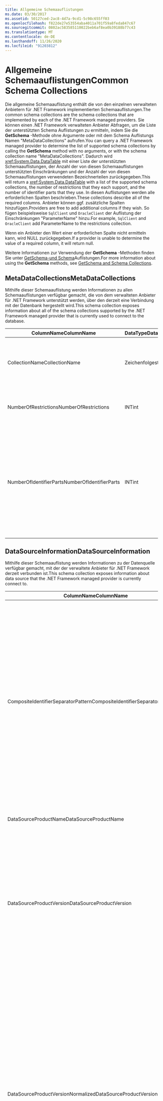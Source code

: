 ```yaml
---
title: Allgemeine Schemaauflistungen
ms.date: 03/30/2017
ms.assetid: 50127ced-2ac8-4d7a-9cd1-5c98c655ff03
ms.openlocfilehash: f822de27e53554aba4011a701f59a8feda847c67
ms.sourcegitcommit: 0802ac583585110022beb6af8ea0b39188b77c43
ms.translationtype: MT
ms.contentlocale: de-DE
ms.lasthandoff: 11/26/2020
ms.locfileid: "91203812"
---
```

# <a name="common-schema-collections"></a><span data-ttu-id="e2c11-102">Allgemeine Schemaauflistungen</span><span class="sxs-lookup"><span data-stu-id="e2c11-102">Common Schema Collections</span></span>

<span data-ttu-id="e2c11-103">Die allgemeine Schemaauflistung enthält die von den einzelnen verwalteten Anbietern für .NET Framework implementierten Schemaauflistungen.</span><span class="sxs-lookup"><span data-stu-id="e2c11-103">The common schema collections are the schema collections that are implemented by each of the .NET Framework managed providers.</span></span> <span data-ttu-id="e2c11-104">Sie können einen .NET Framework verwalteten Anbieter Abfragen, um die Liste der unterstützten Schema Auflistungen zu ermitteln, indem Sie die **GetSchema** -Methode ohne Argumente oder mit dem Schema Auflistungs Namen "MetaDataCollections" aufrufen.</span><span class="sxs-lookup"><span data-stu-id="e2c11-104">You can query a .NET Framework managed provider to determine the list of supported schema collections by calling the **GetSchema** method with no arguments, or with the schema collection name "MetaDataCollections".</span></span> <span data-ttu-id="e2c11-105">Dadurch wird <xref:System.Data.DataTable> mit einer Liste der unterstützten Schemaauflistungen, der Anzahl der von diesen Schemaauflistungen unterstützten Einschränkungen und der Anzahl der von diesen Schemaauflistungen verwendeten Bezeichnerteilen zurückgegeben.</span><span class="sxs-lookup"><span data-stu-id="e2c11-105">This will return a <xref:System.Data.DataTable> with a list of the supported schema collections, the number of restrictions that they each support, and the number of identifier parts that they use.</span></span> <span data-ttu-id="e2c11-106">In diesen Auflistungen werden alle erforderlichen Spalten beschrieben.</span><span class="sxs-lookup"><span data-stu-id="e2c11-106">These collections describe all of the required columns.</span></span> <span data-ttu-id="e2c11-107">Anbieter können ggf. zusätzliche Spalten hinzufügen.</span><span class="sxs-lookup"><span data-stu-id="e2c11-107">Providers are free to add additional columns if they wish.</span></span> <span data-ttu-id="e2c11-108">So fügen beispielsweise `SqlClient` und `OracleClient` der Auflistung der Einschränkungen "ParameterName" hinzu.</span><span class="sxs-lookup"><span data-stu-id="e2c11-108">For example, `SqlClient` and `OracleClient` add ParameterName to the restrictions collection.</span></span>  
  
 <span data-ttu-id="e2c11-109">Wenn ein Anbieter den Wert einer erforderlichen Spalte nicht ermitteln kann, wird NULL zurückgegeben.</span><span class="sxs-lookup"><span data-stu-id="e2c11-109">If a provider is unable to determine the value of a required column, it will return null.</span></span>  
  
 <span data-ttu-id="e2c11-110">Weitere Informationen zur Verwendung der **GetSchema** -Methoden finden Sie unter [GetSchema-und Schema](getschema-and-schema-collections.md)Auflistungen.</span><span class="sxs-lookup"><span data-stu-id="e2c11-110">For more information about using the **GetSchema** methods, see [GetSchema and Schema Collections](getschema-and-schema-collections.md).</span></span>  
  
## <a name="metadatacollections"></a><span data-ttu-id="e2c11-111">MetaDataCollections</span><span class="sxs-lookup"><span data-stu-id="e2c11-111">MetaDataCollections</span></span>  

 <span data-ttu-id="e2c11-112">Mithilfe dieser Schemaauflistung werden Informationen zu allen Schemaauflistungen verfügbar gemacht, die von dem verwalteten Anbieter für .NET Framework unterstützt werden, über den derzeit eine Verbindung mit der Datenbank hergestellt wird.</span><span class="sxs-lookup"><span data-stu-id="e2c11-112">This schema collection exposes information about all of the schema collections supported by the .NET Framework managed provider that is currently used to connect to the database.</span></span>  
  
|<span data-ttu-id="e2c11-113">ColumnName</span><span class="sxs-lookup"><span data-stu-id="e2c11-113">ColumnName</span></span>|<span data-ttu-id="e2c11-114">DataType</span><span class="sxs-lookup"><span data-stu-id="e2c11-114">DataType</span></span>|<span data-ttu-id="e2c11-115">BESCHREIBUNG</span><span class="sxs-lookup"><span data-stu-id="e2c11-115">Description</span></span>|  
|----------------|--------------|-----------------|  
|<span data-ttu-id="e2c11-116">CollectionName</span><span class="sxs-lookup"><span data-stu-id="e2c11-116">CollectionName</span></span>|<span data-ttu-id="e2c11-117">Zeichenfolge</span><span class="sxs-lookup"><span data-stu-id="e2c11-117">string</span></span>|<span data-ttu-id="e2c11-118">Der Name der Auflistung, die an die **GetSchema** -Methode übergeben werden soll, um die Auflistung zurückzugeben.</span><span class="sxs-lookup"><span data-stu-id="e2c11-118">The name of the collection to pass to the **GetSchema** method to return the collection.</span></span>|  
|<span data-ttu-id="e2c11-119">NumberOfRestrictions</span><span class="sxs-lookup"><span data-stu-id="e2c11-119">NumberOfRestrictions</span></span>|<span data-ttu-id="e2c11-120">INT</span><span class="sxs-lookup"><span data-stu-id="e2c11-120">int</span></span>|<span data-ttu-id="e2c11-121">Die Anzahl der Einschränkungen, die für die Auflistung angegeben werden können.</span><span class="sxs-lookup"><span data-stu-id="e2c11-121">The number of restrictions that may be specified for the collection.</span></span>|  
|<span data-ttu-id="e2c11-122">NumberOfIdentifierParts</span><span class="sxs-lookup"><span data-stu-id="e2c11-122">NumberOfIdentifierParts</span></span>|<span data-ttu-id="e2c11-123">INT</span><span class="sxs-lookup"><span data-stu-id="e2c11-123">int</span></span>|<span data-ttu-id="e2c11-124">Die Anzahl der Bestandteile im zusammengesetzten Bezeichner/Datenbank-Objektnamen.</span><span class="sxs-lookup"><span data-stu-id="e2c11-124">The number of parts in the composite identifier/database object name.</span></span> <span data-ttu-id="e2c11-125">In SQL Server entspricht dies beispielsweise 3 für Tabellen und 4 für Spalten.</span><span class="sxs-lookup"><span data-stu-id="e2c11-125">For example, in SQL Server, this would be 3 for tables and 4 for columns.</span></span> <span data-ttu-id="e2c11-126">In Oracle entspricht dies 2 für Tabellen und 3 für Spalten.</span><span class="sxs-lookup"><span data-stu-id="e2c11-126">In Oracle, it would be 2 for tables and 3 for columns.</span></span>|  
  
## <a name="datasourceinformation"></a><span data-ttu-id="e2c11-127">DataSourceInformation</span><span class="sxs-lookup"><span data-stu-id="e2c11-127">DataSourceInformation</span></span>  

 <span data-ttu-id="e2c11-128">Mithilfe dieser Schemaauflistung werden Informationen zu der Datenquelle verfügbar gemacht, mit der der verwaltete Anbieter für .NET Framework derzeit verbunden ist.</span><span class="sxs-lookup"><span data-stu-id="e2c11-128">This schema collection exposes information about data source that the .NET Framework managed provider is currently connect to.</span></span>  
  
|<span data-ttu-id="e2c11-129">ColumnName</span><span class="sxs-lookup"><span data-stu-id="e2c11-129">ColumnName</span></span>|<span data-ttu-id="e2c11-130">DataType</span><span class="sxs-lookup"><span data-stu-id="e2c11-130">DataType</span></span>|<span data-ttu-id="e2c11-131">BESCHREIBUNG</span><span class="sxs-lookup"><span data-stu-id="e2c11-131">Description</span></span>|  
|----------------|--------------|-----------------|  
|<span data-ttu-id="e2c11-132">CompositeIdentifierSeparatorPattern</span><span class="sxs-lookup"><span data-stu-id="e2c11-132">CompositeIdentifierSeparatorPattern</span></span>|<span data-ttu-id="e2c11-133">Zeichenfolge</span><span class="sxs-lookup"><span data-stu-id="e2c11-133">string</span></span>|<span data-ttu-id="e2c11-134">Der reguläre Ausdruck, der den Trennzeichen zum Trennen der Bestandteile in einem zusammengesetzten Bezeichner entspricht.</span><span class="sxs-lookup"><span data-stu-id="e2c11-134">The regular expression to match the composite separators in a composite identifier.</span></span> <span data-ttu-id="e2c11-135">Beispiel: „\\“.</span><span class="sxs-lookup"><span data-stu-id="e2c11-135">For example, "\\."</span></span> <span data-ttu-id="e2c11-136">(für SQL Server) oder " \@&#124;" \\ .</span><span class="sxs-lookup"><span data-stu-id="e2c11-136">(for SQL Server) or "\@&#124;\\."</span></span> <span data-ttu-id="e2c11-137">(für Oracle).</span><span class="sxs-lookup"><span data-stu-id="e2c11-137">(for Oracle).</span></span><br /><br /> <span data-ttu-id="e2c11-138">Ein zusammengesetzter Bezeichner wird in der Regel für einen Datenbankobjekt Namen verwendet, z. b.: Pubs. dbo. Authors oder Pubs \@ dbo. Authors.</span><span class="sxs-lookup"><span data-stu-id="e2c11-138">A composite identifier is typically what is used for a database object name, for example: pubs.dbo.authors or pubs\@dbo.authors.</span></span><br /><br /> <span data-ttu-id="e2c11-139">Verwenden Sie für SQL Server den regulären Ausdruck " \\ .".</span><span class="sxs-lookup"><span data-stu-id="e2c11-139">For SQL Server, use the regular expression "\\.".</span></span> <span data-ttu-id="e2c11-140">Verwenden Sie für OracleClient " \@&#124;\\ .".</span><span class="sxs-lookup"><span data-stu-id="e2c11-140">For OracleClient, use "\@&#124;\\.".</span></span><br /><br /> <span data-ttu-id="e2c11-141">Verwenden Sie Catalog_name_separator für ODBC.</span><span class="sxs-lookup"><span data-stu-id="e2c11-141">For ODBC use the Catalog_name_seperator.</span></span><br /><br /> <span data-ttu-id="e2c11-142">Verwenden Sie DBLITERAL_CATALOG_SEPARATOR oder DBLITERAL_SCHEMA_SEPARATOR für OLE DB.</span><span class="sxs-lookup"><span data-stu-id="e2c11-142">For OLE DB use DBLITERAL_CATALOG_SEPARATOR or DBLITERAL_SCHEMA_SEPARATOR.</span></span>|  
|<span data-ttu-id="e2c11-143">DataSourceProductName</span><span class="sxs-lookup"><span data-stu-id="e2c11-143">DataSourceProductName</span></span>|<span data-ttu-id="e2c11-144">Zeichenfolge</span><span class="sxs-lookup"><span data-stu-id="e2c11-144">string</span></span>|<span data-ttu-id="e2c11-145">Der Name des Produkts, auf das durch den Anbieter zugegriffen wird, z. B. "Oracle" oder "SQLServer".</span><span class="sxs-lookup"><span data-stu-id="e2c11-145">The name of the product accessed by the provider, such as "Oracle" or "SQLServer".</span></span>|  
|<span data-ttu-id="e2c11-146">DataSourceProductVersion</span><span class="sxs-lookup"><span data-stu-id="e2c11-146">DataSourceProductVersion</span></span>|<span data-ttu-id="e2c11-147">Zeichenfolge</span><span class="sxs-lookup"><span data-stu-id="e2c11-147">string</span></span>|<span data-ttu-id="e2c11-148">Gibt die Version des Produkts, auf das durch den Anbieter zugegriffen wird, im systemeigenen Format der Datenquellen an, nicht im Microsoft-Format.</span><span class="sxs-lookup"><span data-stu-id="e2c11-148">Indicates the version of the product accessed by the provider, in the data sources native format and not in Microsoft format.</span></span><br /><br /> <span data-ttu-id="e2c11-149">In einigen Fällen sind die Werte von "DataSourceProductVersion" und "DataSourceProductVersionNormalized" identisch.</span><span class="sxs-lookup"><span data-stu-id="e2c11-149">In some cases DataSourceProductVersion and DataSourceProductVersionNormalized will be the same value.</span></span> <span data-ttu-id="e2c11-150">Bei OLE DB und ODBC sind diese Werte immer identisch, da sie in der zugrunde liegenden systemeigenen API demselben Funktionsaufruf zugeordnet sind.</span><span class="sxs-lookup"><span data-stu-id="e2c11-150">In the case of OLE DB and ODBC, these will always be the same as they are mapped to the same function call in the underlying native API.</span></span>|  
|<span data-ttu-id="e2c11-151">DataSourceProductVersionNormalized</span><span class="sxs-lookup"><span data-stu-id="e2c11-151">DataSourceProductVersionNormalized</span></span>|<span data-ttu-id="e2c11-152">Zeichenfolge</span><span class="sxs-lookup"><span data-stu-id="e2c11-152">string</span></span>|<span data-ttu-id="e2c11-153">Eine normalisierte Version der Datenquelle, damit sie mithilfe von `String.Compare()` verglichen werden kann.</span><span class="sxs-lookup"><span data-stu-id="e2c11-153">A normalized version for the data source, such that it can be compared with `String.Compare()`.</span></span> <span data-ttu-id="e2c11-154">Das Format ist für alle Versionen des Anbieters konsistent, um zu verhindern, dass Version 10 zwischen Version 1 und Version 2 einsortiert wird.</span><span class="sxs-lookup"><span data-stu-id="e2c11-154">The format of this is consistent for all versions of the provider to prevent version 10 from sorting between version 1 and version 2.</span></span><br /><br /> <span data-ttu-id="e2c11-155">Beispielsweise verwendet der Oracle-Anbieter das Format "nn. NN. NN. NN. NN" für die normalisierte Version, die bewirkt, dass eine Oracle 8i-Datenquelle "08.01.07.04.01" zurückgibt.</span><span class="sxs-lookup"><span data-stu-id="e2c11-155">For example, the Oracle provider uses a format of "nn.nn.nn.nn.nn" for its normalized version, which causes an Oracle 8i data source to return "08.01.07.04.01".</span></span> <span data-ttu-id="e2c11-156">SQL Server verwendet das typische Format von Microsoft "nn. NN. nnnn".</span><span class="sxs-lookup"><span data-stu-id="e2c11-156">SQL Server uses the typical Microsoft "nn.nn.nnnn" format.</span></span><br /><br /> <span data-ttu-id="e2c11-157">In einigen Fällen sind die Werte von DataSourceProductVersion und DataSourceProductVersionNormalized identisch.</span><span class="sxs-lookup"><span data-stu-id="e2c11-157">In some cases, DataSourceProductVersion and DataSourceProductVersionNormalized will be the same value.</span></span> <span data-ttu-id="e2c11-158">Bei OLE DB und ODBC sind diese Werte immer identisch, da sie in der zugrunde liegenden systemeigenen API demselben Funktionsaufruf zugeordnet sind.</span><span class="sxs-lookup"><span data-stu-id="e2c11-158">In the case of OLE DB and ODBC these will always be the same as they are mapped to the same function call in the underlying native API.</span></span>|  
|<span data-ttu-id="e2c11-159">GroupByBehavior</span><span class="sxs-lookup"><span data-stu-id="e2c11-159">GroupByBehavior</span></span>|<xref:System.Data.Common.GroupByBehavior>|<span data-ttu-id="e2c11-160">Gibt die Beziehung zwischen den Spalten in einer GROUP BY-Klausel und den nicht zusammengesetzten Spalten in der Auswahlliste an.</span><span class="sxs-lookup"><span data-stu-id="e2c11-160">Specifies the relationship between the columns in a GROUP BY clause and the non-aggregated columns in the select list.</span></span>|  
|<span data-ttu-id="e2c11-161">IdentifierPattern</span><span class="sxs-lookup"><span data-stu-id="e2c11-161">IdentifierPattern</span></span>|<span data-ttu-id="e2c11-162">Zeichenfolge</span><span class="sxs-lookup"><span data-stu-id="e2c11-162">string</span></span>|<span data-ttu-id="e2c11-163">Ein regulärer Ausdruck, der einem Bezeichner entspricht und über einen Wert verfügt, der den Bezeichner darstellt.</span><span class="sxs-lookup"><span data-stu-id="e2c11-163">A regular expression that matches an identifier and has a match value of the identifier.</span></span> <span data-ttu-id="e2c11-164">Beispiel: "[A-Za-z0-9_#$]".</span><span class="sxs-lookup"><span data-stu-id="e2c11-164">For example "[A-Za-z0-9_#$]".</span></span>|  
|<span data-ttu-id="e2c11-165">IdentifierCase</span><span class="sxs-lookup"><span data-stu-id="e2c11-165">IdentifierCase</span></span>|<xref:System.Data.Common.IdentifierCase>|<span data-ttu-id="e2c11-166">Gibt an, ob die Groß- und Kleinschreibung bei nicht in Anführungszeichen stehenden Bezeichnern berücksichtigt werden soll.</span><span class="sxs-lookup"><span data-stu-id="e2c11-166">Indicates whether non-quoted identifiers are treated as case sensitive or not.</span></span>|  
|<span data-ttu-id="e2c11-167">OrderByColumnsInSelect</span><span class="sxs-lookup"><span data-stu-id="e2c11-167">OrderByColumnsInSelect</span></span>|<span data-ttu-id="e2c11-168">bool</span><span class="sxs-lookup"><span data-stu-id="e2c11-168">bool</span></span>|<span data-ttu-id="e2c11-169">Gibt an, ob Spalten in einer ORDER BY-Klausel in der Auswahlliste vorhanden sein müssen.</span><span class="sxs-lookup"><span data-stu-id="e2c11-169">Specifies whether columns in an ORDER BY clause must be in the select list.</span></span> <span data-ttu-id="e2c11-170">Der Wert "true" gibt an, dass die Spalten in der Auswahlliste vorhanden sein müssen. Der Wert "false" gibt an, dass sie nicht in der Auswahlliste vorhanden sein müssen.</span><span class="sxs-lookup"><span data-stu-id="e2c11-170">A value of true indicates that they are required to be in the select list, a value of false indicates that they are not required to be in the select list.</span></span>|  
|<span data-ttu-id="e2c11-171">ParameterMarkerFormat</span><span class="sxs-lookup"><span data-stu-id="e2c11-171">ParameterMarkerFormat</span></span>|<span data-ttu-id="e2c11-172">Zeichenfolge</span><span class="sxs-lookup"><span data-stu-id="e2c11-172">string</span></span>|<span data-ttu-id="e2c11-173">Eine Formatzeichenfolge, die die Formatierung des Parameters darstellt.</span><span class="sxs-lookup"><span data-stu-id="e2c11-173">A format string that represents how to format a parameter.</span></span><br /><br /> <span data-ttu-id="e2c11-174">Wenn benannte Parameter von der Datenquelle unterstützt werden, muss sich der erste Platzhalter in dieser Zeichenfolge an der Stelle befinden, an der der Parametername formatiert wird.</span><span class="sxs-lookup"><span data-stu-id="e2c11-174">If named parameters are supported by the data source, the first placeholder in this string should be where the parameter name should be formatted.</span></span><br /><br /> <span data-ttu-id="e2c11-175">Wenn die Datenquelle beispielsweise erwartet, dass Parameter benannt werden und das Präfix ":" vorangestellt ist, wäre dies ": {0} ".</span><span class="sxs-lookup"><span data-stu-id="e2c11-175">For example, if the data source expects parameters to be named and prefixed with an ':' this would be ":{0}".</span></span> <span data-ttu-id="e2c11-176">Bei der Formatierung dieses Beispiels mit dem Parameternamen "p1" lautet die resultierende Zeichenfolge also ":p1".</span><span class="sxs-lookup"><span data-stu-id="e2c11-176">When formatting this with a parameter name of "p1" the resulting string is ":p1".</span></span><br /><br /> <span data-ttu-id="e2c11-177">Wenn die Datenquelle erwartet, dass Parameter das Präfix " \@ " aufweisen, die Namen jedoch bereits enthalten sind, ist dies " {0} ", und das Ergebnis der Formatierung eines Parameters mit dem Namen " \@ P1" wäre einfach " \@ P1".</span><span class="sxs-lookup"><span data-stu-id="e2c11-177">If the data source expects parameters to be prefixed with the '\@', but the names already include them, this would be '{0}', and the result of formatting a parameter named "\@p1" would simply be "\@p1".</span></span><br /><br /> <span data-ttu-id="e2c11-178">Bei Datenquellen, die keine benannten Parameter erwarten und die Verwendung des "?"-Zeichens erwarten, kann die Format Zeichenfolge einfach "?" angegeben werden, wodurch der Parameter Name ignoriert wird.</span><span class="sxs-lookup"><span data-stu-id="e2c11-178">For data sources that do not expect named parameters and expect the use of the '?' character, the format string can be specified as simply '?', which would ignore the parameter name.</span></span> <span data-ttu-id="e2c11-179">Für OLE DB wird "?" zurückgegeben.</span><span class="sxs-lookup"><span data-stu-id="e2c11-179">For OLE DB we return '?'.</span></span>|  
|<span data-ttu-id="e2c11-180">ParameterMarkerPattern</span><span class="sxs-lookup"><span data-stu-id="e2c11-180">ParameterMarkerPattern</span></span>|<span data-ttu-id="e2c11-181">Zeichenfolge</span><span class="sxs-lookup"><span data-stu-id="e2c11-181">string</span></span>|<span data-ttu-id="e2c11-182">Ein regulärer Ausdruck, der einer Parametermarkierung entspricht.</span><span class="sxs-lookup"><span data-stu-id="e2c11-182">A regular expression that matches a parameter marker.</span></span> <span data-ttu-id="e2c11-183">Er verfügt (sofern vorhanden) über einen Wert, der dem Parameternamen entspricht.</span><span class="sxs-lookup"><span data-stu-id="e2c11-183">It will have a match value of the parameter name, if any.</span></span><br /><br /> <span data-ttu-id="e2c11-184">Wenn beispielsweise benannte Parameter mit einem " \@ "-Lead Zeichen unterstützt werden, das in den Parameternamen eingeschlossen wird, lautet die Zeichenfolge "( \@ [A-Za-z0-9_ $ #] \*)".</span><span class="sxs-lookup"><span data-stu-id="e2c11-184">For example, if named parameters are supported with an '\@' lead-in character that will be included in the parameter name, this would be: "(\@[A-Za-z0-9_$#]\*)".</span></span><br /><br /> <span data-ttu-id="e2c11-185">Wenn benannte Parameter jedoch mit einem ': ' als Lead-in-Zeichen unterstützt werden und nicht Teil des Parameter namens ist, lautet der Wert: ':([a-zA-Z0-9_ $ #] \* ) ".</span><span class="sxs-lookup"><span data-stu-id="e2c11-185">However, if named parameters are supported with a ':' as the lead-in character and it is not part of the parameter name, this would be: ":([A-Za-z0-9_$#]\*)".</span></span><br /><br /> <span data-ttu-id="e2c11-186">Wenn die Datenquelle keine benannten Parameter unterstützt, wäre dies einfach "?".</span><span class="sxs-lookup"><span data-stu-id="e2c11-186">Of course, if the data source doesn't support named parameters, this would simply be "?".</span></span>|  
|<span data-ttu-id="e2c11-187">ParameterNameMaxLength</span><span class="sxs-lookup"><span data-stu-id="e2c11-187">ParameterNameMaxLength</span></span>|<span data-ttu-id="e2c11-188">INT</span><span class="sxs-lookup"><span data-stu-id="e2c11-188">int</span></span>|<span data-ttu-id="e2c11-189">Die maximale Länge eines Parameternamens in Zeichen.</span><span class="sxs-lookup"><span data-stu-id="e2c11-189">The maximum length of a parameter name in characters.</span></span> <span data-ttu-id="e2c11-190">In Visual Studio werden im Falle der Unterstützung von Parameternamen 30 Zeichen als Mindestwert für die maximale Länge erwartet.</span><span class="sxs-lookup"><span data-stu-id="e2c11-190">Visual Studio expects that if parameter names are supported, the minimum value for the maximum length is 30 characters.</span></span><br /><br /> <span data-ttu-id="e2c11-191">Wenn benannte Parameter von der Datenquelle nicht unterstützt werden, gibt diese Eigenschaft Null (0) zurück.</span><span class="sxs-lookup"><span data-stu-id="e2c11-191">If the data source does not support named parameters, this property returns zero.</span></span>|  
|<span data-ttu-id="e2c11-192">ParameterNamePattern</span><span class="sxs-lookup"><span data-stu-id="e2c11-192">ParameterNamePattern</span></span>|<span data-ttu-id="e2c11-193">Zeichenfolge</span><span class="sxs-lookup"><span data-stu-id="e2c11-193">string</span></span>|<span data-ttu-id="e2c11-194">Ein regulärer Ausdruck, der den gültigen Parameternamen entspricht.</span><span class="sxs-lookup"><span data-stu-id="e2c11-194">A regular expression that matches the valid parameter names.</span></span> <span data-ttu-id="e2c11-195">Je nach Datenquelle sind die Regeln bezüglich der für Parameternamen zulässigen Zeichen verschieden.</span><span class="sxs-lookup"><span data-stu-id="e2c11-195">Different data sources have different rules regarding the characters that may be used for parameter names.</span></span><br /><br /> <span data-ttu-id="e2c11-196">In Visual Studio wird im Falle der Unterstützung von Parameternamen erwartet, dass die Zeichen "\p{Lu}\p{Ll}\p{Lt}\p{Lm}\p{Lo}\p{Nl}\p{Nd}" die in jedem Fall unterstützte Gruppe von für Parameternamen gültigen Zeichen darstellen.</span><span class="sxs-lookup"><span data-stu-id="e2c11-196">Visual Studio expects that if parameter names are supported, the characters "\p{Lu}\p{Ll}\p{Lt}\p{Lm}\p{Lo}\p{Nl}\p{Nd}" are the minimum supported set of characters that are valid for parameter names.</span></span>|  
|<span data-ttu-id="e2c11-197">QuotedIdentifierPattern</span><span class="sxs-lookup"><span data-stu-id="e2c11-197">QuotedIdentifierPattern</span></span>|<span data-ttu-id="e2c11-198">Zeichenfolge</span><span class="sxs-lookup"><span data-stu-id="e2c11-198">string</span></span>|<span data-ttu-id="e2c11-199">Ein regulärer Ausdruck, der einem Bezeichner in Anführungszeichen entspricht und über einen Wert verfügt, der den Bezeichner ohne Anführungszeichen darstellt.</span><span class="sxs-lookup"><span data-stu-id="e2c11-199">A regular expression that matches a quoted identifier and has a match value of the identifier itself without the quotes.</span></span> <span data-ttu-id="e2c11-200">Wenn die Datenquelle beispielsweise doppelte Anführungszeichen verwendet, um Bezeichner in Anführungszeichen zu identifizieren, wäre dies: "(([^ \\ )] &#124;\\ " \\ ") \*)".</span><span class="sxs-lookup"><span data-stu-id="e2c11-200">For example, if the data source used double-quotes to identify quoted identifiers, this would be: "(([^\\"]&#124;\\"\\")\*)".</span></span>|  
|<span data-ttu-id="e2c11-201">QuotedIdentifierCase</span><span class="sxs-lookup"><span data-stu-id="e2c11-201">QuotedIdentifierCase</span></span>|<xref:System.Data.Common.IdentifierCase>|<span data-ttu-id="e2c11-202">Gibt an, ob die Groß- und Kleinschreibung bei Bezeichnern in Anführungszeichen berücksichtigt werden muss.</span><span class="sxs-lookup"><span data-stu-id="e2c11-202">Indicates whether quoted identifiers are treated as case sensitive or not.</span></span>|  
|<span data-ttu-id="e2c11-203">StatementSeparatorPattern</span><span class="sxs-lookup"><span data-stu-id="e2c11-203">StatementSeparatorPattern</span></span>|<span data-ttu-id="e2c11-204">Zeichenfolge</span><span class="sxs-lookup"><span data-stu-id="e2c11-204">string</span></span>|<span data-ttu-id="e2c11-205">Ein regulärer Ausdruck, der dem Trennzeichen für Anweisungen entspricht.</span><span class="sxs-lookup"><span data-stu-id="e2c11-205">A regular expression that matches the statement separator.</span></span>|  
|<span data-ttu-id="e2c11-206">StringLiteralPattern</span><span class="sxs-lookup"><span data-stu-id="e2c11-206">StringLiteralPattern</span></span>|<span data-ttu-id="e2c11-207">Zeichenfolge</span><span class="sxs-lookup"><span data-stu-id="e2c11-207">string</span></span>|<span data-ttu-id="e2c11-208">Ein regulärer Ausdruck, der einem Zeichenfolgenliteral entspricht und über einen Wert verfügt, der das Literal darstellt.</span><span class="sxs-lookup"><span data-stu-id="e2c11-208">A regular expression that matches a string literal and has a match value of the literal itself.</span></span> <span data-ttu-id="e2c11-209">Wenn die Datenquelle beispielsweise einfache Anführungszeichen verwendet, um Zeichen folgen zu identifizieren, wäre dies: "(' ([^ '] &#124; ' ') \* ')" "</span><span class="sxs-lookup"><span data-stu-id="e2c11-209">For example, if the data source used single-quotes to identify strings, this would be: "('([^']&#124;'')\*')"'</span></span>|  
|<span data-ttu-id="e2c11-210">SupportedJoinOperators</span><span class="sxs-lookup"><span data-stu-id="e2c11-210">SupportedJoinOperators</span></span>|<xref:System.Data.Common.SupportedJoinOperators>|<span data-ttu-id="e2c11-211">Gibt an, welche SQL-Joinanweisungen von der Datenquelle unterstützt werden.</span><span class="sxs-lookup"><span data-stu-id="e2c11-211">Specifies what types of SQL join statements are supported by the data source.</span></span>|  
  
## <a name="datatypes"></a><span data-ttu-id="e2c11-212">DataTypes</span><span class="sxs-lookup"><span data-stu-id="e2c11-212">DataTypes</span></span>  

 <span data-ttu-id="e2c11-213">Mithilfe dieser Schemaauflistung werden Informationen zu den Datentypen verfügbar gemacht, die von der Datenbank unterstützt werden, mit der der verwaltete Anbieter für .NET Framework derzeit verbunden ist.</span><span class="sxs-lookup"><span data-stu-id="e2c11-213">This schema collection exposes information about the data types that are supported by the database that the .NET Framework managed provider is currently connected to.</span></span>  
  
|<span data-ttu-id="e2c11-214">ColumnName</span><span class="sxs-lookup"><span data-stu-id="e2c11-214">ColumnName</span></span>|<span data-ttu-id="e2c11-215">DataType</span><span class="sxs-lookup"><span data-stu-id="e2c11-215">DataType</span></span>|<span data-ttu-id="e2c11-216">BESCHREIBUNG</span><span class="sxs-lookup"><span data-stu-id="e2c11-216">Description</span></span>|  
|----------------|--------------|-----------------|  
|<span data-ttu-id="e2c11-217">TypName</span><span class="sxs-lookup"><span data-stu-id="e2c11-217">TypeName</span></span>|<span data-ttu-id="e2c11-218">Zeichenfolge</span><span class="sxs-lookup"><span data-stu-id="e2c11-218">string</span></span>|<span data-ttu-id="e2c11-219">Der anbieterspezifische Datentypname.</span><span class="sxs-lookup"><span data-stu-id="e2c11-219">The provider-specific data type name.</span></span>|  
|<span data-ttu-id="e2c11-220">ProviderDbType</span><span class="sxs-lookup"><span data-stu-id="e2c11-220">ProviderDbType</span></span>|<span data-ttu-id="e2c11-221">INT</span><span class="sxs-lookup"><span data-stu-id="e2c11-221">int</span></span>|<span data-ttu-id="e2c11-222">Der anbieterspezifische Typwert, der verwendet werden soll, wenn der Typ eines Parameters angegeben wird.</span><span class="sxs-lookup"><span data-stu-id="e2c11-222">The provider-specific type value that should be used when specifying a parameter's type.</span></span> <span data-ttu-id="e2c11-223">Beispiel: SqlDbType.Money oder OracleType.Blob.</span><span class="sxs-lookup"><span data-stu-id="e2c11-223">For example, SqlDbType.Money or OracleType.Blob.</span></span>|  
|<span data-ttu-id="e2c11-224">ColumnSize</span><span class="sxs-lookup"><span data-stu-id="e2c11-224">ColumnSize</span></span>|<span data-ttu-id="e2c11-225">long</span><span class="sxs-lookup"><span data-stu-id="e2c11-225">long</span></span>|<span data-ttu-id="e2c11-226">Die Länge einer nicht numerischen Spalte oder eines nicht numerischen Parameters bezieht sich entweder auf die maximale oder auf die für diesen Typ vom Anbieter definierte Länge.</span><span class="sxs-lookup"><span data-stu-id="e2c11-226">The length of a non-numeric column or parameter refers to either the maximum or the length defined for this type by the provider.</span></span><br /><br /> <span data-ttu-id="e2c11-227">Bei Zeichendaten ist dies die maximale oder definierte Länge in Einheiten, entsprechend der Definition in der Datenquelle.</span><span class="sxs-lookup"><span data-stu-id="e2c11-227">For character data, this is the maximum or defined length in units, defined by the data source.</span></span> <span data-ttu-id="e2c11-228">In Oracle wird eine Länge und anschließend die tatsächliche Speichergröße für einige Zeichendatentypen angegeben.</span><span class="sxs-lookup"><span data-stu-id="e2c11-228">Oracle has the concept of specifying a length and then specifying the actual storage size for some character data types.</span></span> <span data-ttu-id="e2c11-229">Dadurch wird für Oracle nur die Länge in Einheiten definiert.</span><span class="sxs-lookup"><span data-stu-id="e2c11-229">This defines only the length in units for Oracle.</span></span><br /><br /> <span data-ttu-id="e2c11-230">Bei Datum/Uhrzeit-Datentypen ist dies die Länge der Zeichenfolgendarstellung (dabei wird von der maximal zulässigen Genauigkeit der Sekundenbruchteil-Komponente ausgegangen).</span><span class="sxs-lookup"><span data-stu-id="e2c11-230">For date-time data types, this is the length of the string representation (assuming the maximum allowed precision of the fractional seconds component).</span></span><br /><br /> <span data-ttu-id="e2c11-231">Wenn der Datentyp numerisch ist, ist dies die obere Grenze der maximalen Genauigkeit des Datentyps.</span><span class="sxs-lookup"><span data-stu-id="e2c11-231">If the data type is numeric, this is the upper bound on the maximum precision of the data type.</span></span>|  
|<span data-ttu-id="e2c11-232">CreateFormat</span><span class="sxs-lookup"><span data-stu-id="e2c11-232">CreateFormat</span></span>|<span data-ttu-id="e2c11-233">Zeichenfolge</span><span class="sxs-lookup"><span data-stu-id="e2c11-233">string</span></span>|<span data-ttu-id="e2c11-234">Formatzeichenfolge, die darstellt, wie diese Spalte einer Datendefinitionsanweisung (z. B. CREATE TABLE) hinzugefügt wird.</span><span class="sxs-lookup"><span data-stu-id="e2c11-234">Format string that represents how to add this column to a data definition statement, such as CREATE TABLE.</span></span> <span data-ttu-id="e2c11-235">Jedes Element im CreateParameter-Array muss durch eine "Parametermarkierung" in der Formatzeichenfolge dargestellt werden.</span><span class="sxs-lookup"><span data-stu-id="e2c11-235">Each element in the CreateParameter array should be represented by a "parameter marker" in the format string.</span></span><br /><br /> <span data-ttu-id="e2c11-236">Für den SQL-Datentyp DECIMAL ist eine Angabe zur Genauigkeit und zur Dezimalstellenanzahl erforderlich.</span><span class="sxs-lookup"><span data-stu-id="e2c11-236">For example, the SQL data type DECIMAL needs a precision and a scale.</span></span> <span data-ttu-id="e2c11-237">In diesem Fall lautet die Format Zeichenfolge "Decimal ( {0} , {1} )".</span><span class="sxs-lookup"><span data-stu-id="e2c11-237">In this case, the format string would be "DECIMAL({0},{1})".</span></span>|  
|<span data-ttu-id="e2c11-238">CreateParameters</span><span class="sxs-lookup"><span data-stu-id="e2c11-238">CreateParameters</span></span>|<span data-ttu-id="e2c11-239">Zeichenfolge</span><span class="sxs-lookup"><span data-stu-id="e2c11-239">string</span></span>|<span data-ttu-id="e2c11-240">Die Erstellungsparameter, die beim Erstellen einer Spalte dieses Datentyps angegeben werden müssen.</span><span class="sxs-lookup"><span data-stu-id="e2c11-240">The creation parameters that must be specified when creating a column of this data type.</span></span> <span data-ttu-id="e2c11-241">Die Erstellungsparameter sind in der Zeichenfolge durch ein Komma getrennt in der Reihenfolge aufgelistet, in der sie bereitgestellt werden sollen.</span><span class="sxs-lookup"><span data-stu-id="e2c11-241">Each creation parameter is listed in the string, separated by a comma in the order they are to be supplied.</span></span><br /><br /> <span data-ttu-id="e2c11-242">Für den SQL-Datentyp DECIMAL ist eine Angabe zur Genauigkeit und zur Dezimalstellenanzahl erforderlich.</span><span class="sxs-lookup"><span data-stu-id="e2c11-242">For example, the SQL data type DECIMAL needs a precision and a scale.</span></span> <span data-ttu-id="e2c11-243">In diesem Fall müssen die Erstellungsparameter die Zeichenfolge "Genauigkeit, Dezimalstellenanzahl" enthalten.</span><span class="sxs-lookup"><span data-stu-id="e2c11-243">In this case, the creation parameters should contain the string "precision, scale".</span></span><br /><br /> <span data-ttu-id="e2c11-244">In einem Textbefehl zum Erstellen einer decimal-Spalte mit einer Genauigkeit von 10 und einer Skala von 2 kann der Wert der Spalte "kreateformat" Decimal ( {0} , {1} ) lauten, und die vollständige Typspezifikation wäre Decimal (10, 2).</span><span class="sxs-lookup"><span data-stu-id="e2c11-244">In a text command to create a DECIMAL column with a precision of 10 and a scale of 2, the value of the CreateFormat column might be DECIMAL({0},{1})" and the complete type specification would be DECIMAL(10,2).</span></span>|  
|<span data-ttu-id="e2c11-245">DataType</span><span class="sxs-lookup"><span data-stu-id="e2c11-245">DataType</span></span>|<span data-ttu-id="e2c11-246">Zeichenfolge</span><span class="sxs-lookup"><span data-stu-id="e2c11-246">string</span></span>|<span data-ttu-id="e2c11-247">Der Name des .NET Framework-Typs des Datentyps.</span><span class="sxs-lookup"><span data-stu-id="e2c11-247">The name of the .NET Framework type of the data type.</span></span>|  
|<span data-ttu-id="e2c11-248">IsAutoincrementable</span><span class="sxs-lookup"><span data-stu-id="e2c11-248">IsAutoincrementable</span></span>|<span data-ttu-id="e2c11-249">bool</span><span class="sxs-lookup"><span data-stu-id="e2c11-249">bool</span></span>|<span data-ttu-id="e2c11-250">true – Die Werte dieses Datentyps können automatisch erhöht werden.</span><span class="sxs-lookup"><span data-stu-id="e2c11-250">true—Values of this data type may be auto-incrementing.</span></span><br /><br /> <span data-ttu-id="e2c11-251">false – Die Werte dieses Datentyps können nicht automatisch erhöht werden.</span><span class="sxs-lookup"><span data-stu-id="e2c11-251">false—Values of this data type may not be auto-incrementing.</span></span><br /><br /> <span data-ttu-id="e2c11-252">Beachten Sie, dass auf diese Weise lediglich angegeben wird, ob eine Spalte dieses Datentyps automatisch erhöht werden kann, und nicht, dass alle Spalten dieses Typs automatisch erhöht werden.</span><span class="sxs-lookup"><span data-stu-id="e2c11-252">Note that this merely indicates whether a column of this data type may be auto-incrementing, not that all columns of this type are auto-incrementing.</span></span>|  
|<span data-ttu-id="e2c11-253">IsBestMatch</span><span class="sxs-lookup"><span data-stu-id="e2c11-253">IsBestMatch</span></span>|<span data-ttu-id="e2c11-254">bool</span><span class="sxs-lookup"><span data-stu-id="e2c11-254">bool</span></span>|<span data-ttu-id="e2c11-255">true – Der Datentyp stellt die höchste Übereinstimmung zwischen allen Datentypen im Datenspeicher und dem durch den Wert in der DataType-Spalte angegebenen .NET Framework-Datentyp dar.</span><span class="sxs-lookup"><span data-stu-id="e2c11-255">true—The data type is the best match between all data types in the data store and the .NET Framework data type indicated by the value in the DataType column.</span></span><br /><br /> <span data-ttu-id="e2c11-256">false – Der Datentyp stellt nicht die höchste Übereinstimmung dar.</span><span class="sxs-lookup"><span data-stu-id="e2c11-256">false—The data type is not the best match.</span></span><br /><br /> <span data-ttu-id="e2c11-257">Für jede Gruppe von Zeilen, in der der Wert der DataType-Spalte derselbe ist, wird die IsBestMatch-Spalte nur in einer Zeile auf "true" festgelegt.</span><span class="sxs-lookup"><span data-stu-id="e2c11-257">For each set of rows in which the value of the DataType column is the same, the IsBestMatch column is set to true in only one row.</span></span>|  
|<span data-ttu-id="e2c11-258">IsCaseSensitive</span><span class="sxs-lookup"><span data-stu-id="e2c11-258">IsCaseSensitive</span></span>|<span data-ttu-id="e2c11-259">bool</span><span class="sxs-lookup"><span data-stu-id="e2c11-259">bool</span></span>|<span data-ttu-id="e2c11-260">true – Bei dem Datentyp handelt es sich um einen Zeichentyp, und die Groß- und Kleinschreibung muss berücksichtigt werden.</span><span class="sxs-lookup"><span data-stu-id="e2c11-260">true—The data type is a character type and is case-sensitive.</span></span><br /><br /> <span data-ttu-id="e2c11-261">true – Bei dem Datentyp handelt es sich nicht um einen Zeichentyp, und die Groß- und Kleinschreibung muss nicht berücksichtigt werden.</span><span class="sxs-lookup"><span data-stu-id="e2c11-261">false—The data type is not a character type or is not case-sensitive.</span></span>|  
|<span data-ttu-id="e2c11-262">IsFixedLength</span><span class="sxs-lookup"><span data-stu-id="e2c11-262">IsFixedLength</span></span>|<span data-ttu-id="e2c11-263">bool</span><span class="sxs-lookup"><span data-stu-id="e2c11-263">bool</span></span>|<span data-ttu-id="e2c11-264">true – Die von der DLL (Data Definition Language) erstellten Spalten dieses Datentyps weisen eine feste Länge auf.</span><span class="sxs-lookup"><span data-stu-id="e2c11-264">true—Columns of this data type created by the data definition language (DDL) will be of fixed length.</span></span><br /><br /> <span data-ttu-id="e2c11-265">false – Die von der DLL (Data Definition Language) erstellten Spalten dieses Datentyps weisen eine variable Länge auf.</span><span class="sxs-lookup"><span data-stu-id="e2c11-265">false—Columns of this data type created by the DDL will be of variable length.</span></span><br /><br /> <span data-ttu-id="e2c11-266">DBNull.Value – Es ist nicht bekannt, ob dieses Feld vom Anbieter einer Spalte mit fester oder variabler Länge zugeordnet wird.</span><span class="sxs-lookup"><span data-stu-id="e2c11-266">DBNull.Value—It is not known whether the provider will map this field with a fixed-length or variable-length column.</span></span>|  
|<span data-ttu-id="e2c11-267">IsFixedPrecisionScale</span><span class="sxs-lookup"><span data-stu-id="e2c11-267">IsFixedPrecisionScale</span></span>|<span data-ttu-id="e2c11-268">bool</span><span class="sxs-lookup"><span data-stu-id="e2c11-268">bool</span></span>|<span data-ttu-id="e2c11-269">true – Der Datentyp verfügt über eine feste Genauigkeit und Dezimalstellenanzahl.</span><span class="sxs-lookup"><span data-stu-id="e2c11-269">true—The data type has a fixed precision and scale.</span></span><br /><br /> <span data-ttu-id="e2c11-270">false – Der Datentyp verfügt nicht über eine feste Genauigkeit und Dezimalstellenanzahl.</span><span class="sxs-lookup"><span data-stu-id="e2c11-270">false—The data type does not have a fixed precision and scale.</span></span>|  
|<span data-ttu-id="e2c11-271">IsLong</span><span class="sxs-lookup"><span data-stu-id="e2c11-271">IsLong</span></span>|<span data-ttu-id="e2c11-272">bool</span><span class="sxs-lookup"><span data-stu-id="e2c11-272">bool</span></span>|<span data-ttu-id="e2c11-273">true – Der Datentyp enthält sehr lange Daten. Die Definition hierfür ist anbieterspezifisch.</span><span class="sxs-lookup"><span data-stu-id="e2c11-273">true—The data type contains very long data; the definition of very long data is provider-specific.</span></span><br /><br /> <span data-ttu-id="e2c11-274">false – Der Datentyp enthält keine sehr langen Daten.</span><span class="sxs-lookup"><span data-stu-id="e2c11-274">false—The data type does not contain very long data.</span></span>|  
|<span data-ttu-id="e2c11-275">IsNullable</span><span class="sxs-lookup"><span data-stu-id="e2c11-275">IsNullable</span></span>|<span data-ttu-id="e2c11-276">bool</span><span class="sxs-lookup"><span data-stu-id="e2c11-276">bool</span></span>|<span data-ttu-id="e2c11-277">true – Der Datentyp lässt NULL-Werte zu.</span><span class="sxs-lookup"><span data-stu-id="e2c11-277">true—The data type is nullable.</span></span><br /><br /> <span data-ttu-id="e2c11-278">false – Der Datentyp lässt keine NULL-Werte zu.</span><span class="sxs-lookup"><span data-stu-id="e2c11-278">false—The data type is not nullable.</span></span><br /><br /> <span data-ttu-id="e2c11-279">DBNull.Value – Es ist nicht bekannt, ob der Datentyp NULL-Werte zulässt.</span><span class="sxs-lookup"><span data-stu-id="e2c11-279">DBNull.Value—It is not known whether the data type is nullable.</span></span>|  
|<span data-ttu-id="e2c11-280">IsSearchable</span><span class="sxs-lookup"><span data-stu-id="e2c11-280">IsSearchable</span></span>|<span data-ttu-id="e2c11-281">bool</span><span class="sxs-lookup"><span data-stu-id="e2c11-281">bool</span></span>|<span data-ttu-id="e2c11-282">true – Der Datentyp kann in WHERE-Klauseln mit beliebigen Operatoren außer dem LIKE-Prädikat verwendet werden.</span><span class="sxs-lookup"><span data-stu-id="e2c11-282">true—The data type can be used in a WHERE clause with any operator except the LIKE predicate.</span></span><br /><br /> <span data-ttu-id="e2c11-283">FALSE – Der Datentyp kann nicht in WHERE-Klauseln mit beliebigen Operatoren außer dem LIKE-Prädikat verwendet werden.</span><span class="sxs-lookup"><span data-stu-id="e2c11-283">false—The data type cannot be used in a WHERE clause with any operator except the LIKE predicate.</span></span>|  
|<span data-ttu-id="e2c11-284">IsSearchableWithLike</span><span class="sxs-lookup"><span data-stu-id="e2c11-284">IsSearchableWithLike</span></span>|<span data-ttu-id="e2c11-285">bool</span><span class="sxs-lookup"><span data-stu-id="e2c11-285">bool</span></span>|<span data-ttu-id="e2c11-286">TRUE – Der Datentyp kann mit dem LIKE-Prädikat verwendet werden.</span><span class="sxs-lookup"><span data-stu-id="e2c11-286">true—The data type can be used with the LIKE predicate</span></span><br /><br /> <span data-ttu-id="e2c11-287">FALSE – Der Datentyp kann nicht mit dem LIKE-Prädikat verwendet werden.</span><span class="sxs-lookup"><span data-stu-id="e2c11-287">false—The data type cannot be used with the LIKE predicate.</span></span>|  
|<span data-ttu-id="e2c11-288">IsUnsigned</span><span class="sxs-lookup"><span data-stu-id="e2c11-288">IsUnsigned</span></span>|<span data-ttu-id="e2c11-289">bool</span><span class="sxs-lookup"><span data-stu-id="e2c11-289">bool</span></span>|<span data-ttu-id="e2c11-290">true – Der Datentyp hat kein Vorzeichen.</span><span class="sxs-lookup"><span data-stu-id="e2c11-290">true—The data type is unsigned.</span></span><br /><br /> <span data-ttu-id="e2c11-291">false – Der Datentyp hat ein Vorzeichen.</span><span class="sxs-lookup"><span data-stu-id="e2c11-291">false—The data type is signed.</span></span><br /><br /> <span data-ttu-id="e2c11-292">DBNull.Value – Nicht zutreffend für den Datentyp.</span><span class="sxs-lookup"><span data-stu-id="e2c11-292">DBNull.Value—Not applicable to data type.</span></span>|  
|<span data-ttu-id="e2c11-293">MaximumScale</span><span class="sxs-lookup"><span data-stu-id="e2c11-293">MaximumScale</span></span>|<span data-ttu-id="e2c11-294">short</span><span class="sxs-lookup"><span data-stu-id="e2c11-294">short</span></span>|<span data-ttu-id="e2c11-295">Wenn es sich beim Typindikator um einen numerischen Typ handelt, ist dies die maximal zulässige Anzahl von Ziffern rechts vom Dezimaltrennzeichen.</span><span class="sxs-lookup"><span data-stu-id="e2c11-295">If the type indicator is a numeric type, this is the maximum number of digits allowed to the right of the decimal point.</span></span> <span data-ttu-id="e2c11-296">Andernfalls ist dies DBNull.Value.</span><span class="sxs-lookup"><span data-stu-id="e2c11-296">Otherwise, this is DBNull.Value.</span></span>|  
|<span data-ttu-id="e2c11-297">MinimumScale</span><span class="sxs-lookup"><span data-stu-id="e2c11-297">MinimumScale</span></span>|<span data-ttu-id="e2c11-298">short</span><span class="sxs-lookup"><span data-stu-id="e2c11-298">short</span></span>|<span data-ttu-id="e2c11-299">Wenn es sich beim Typindikator um einen numerischen Typ handelt, ist dies die minimal zulässige Anzahl von Ziffern rechts vom Dezimaltrennzeichen.</span><span class="sxs-lookup"><span data-stu-id="e2c11-299">If the type indicator is a numeric type, this is the minimum number of digits allowed to the right of the decimal point.</span></span> <span data-ttu-id="e2c11-300">Andernfalls ist dies DBNull.Value.</span><span class="sxs-lookup"><span data-stu-id="e2c11-300">Otherwise, this is DBNull.Value.</span></span>|  
|<span data-ttu-id="e2c11-301">IsConcurrencyType</span><span class="sxs-lookup"><span data-stu-id="e2c11-301">IsConcurrencyType</span></span>|<span data-ttu-id="e2c11-302">bool</span><span class="sxs-lookup"><span data-stu-id="e2c11-302">bool</span></span>|<span data-ttu-id="e2c11-303">true – Der Datentyp wird immer dann von der Datenbank aktualisiert, wenn die Zeile geändert wird und sich der Wert der Spalte von allen vorherigen Werten unterscheidet.</span><span class="sxs-lookup"><span data-stu-id="e2c11-303">true – the data type is updated by the database every time the row is changed and the value of the column is different from all previous values</span></span><br /><br /> <span data-ttu-id="e2c11-304">false – Der Datentyp wird von der Datenbank nicht bei jeder Änderung der Zeile aktualisiert.</span><span class="sxs-lookup"><span data-stu-id="e2c11-304">false – the data type is note updated by the database every time the row is changed</span></span><br /><br /> <span data-ttu-id="e2c11-305">DBNull.Value – Die Datenbank unterstützt diese Art von Datentyp nicht.</span><span class="sxs-lookup"><span data-stu-id="e2c11-305">DBNull.Value – the database does not support this type of data type</span></span>|  
|<span data-ttu-id="e2c11-306">IsLiteralSupported</span><span class="sxs-lookup"><span data-stu-id="e2c11-306">IsLiteralSupported</span></span>|<span data-ttu-id="e2c11-307">bool</span><span class="sxs-lookup"><span data-stu-id="e2c11-307">bool</span></span>|<span data-ttu-id="e2c11-308">true – Der Datentyp kann als Literal ausgedrückt werden.</span><span class="sxs-lookup"><span data-stu-id="e2c11-308">true – the data type can be expressed as a literal</span></span><br /><br /> <span data-ttu-id="e2c11-309">true – Der Datentyp kann nicht als Literal ausgedrückt werden.</span><span class="sxs-lookup"><span data-stu-id="e2c11-309">false – the data type can not be expressed as a literal</span></span>|  
|<span data-ttu-id="e2c11-310">LiteralPrefix</span><span class="sxs-lookup"><span data-stu-id="e2c11-310">LiteralPrefix</span></span>|<span data-ttu-id="e2c11-311">Zeichenfolge</span><span class="sxs-lookup"><span data-stu-id="e2c11-311">string</span></span>|<span data-ttu-id="e2c11-312">Das auf ein angegebenes Literal angewendete Präfix.</span><span class="sxs-lookup"><span data-stu-id="e2c11-312">The prefix applied to a given literal.</span></span>|  
|<span data-ttu-id="e2c11-313">LiteralSuffix</span><span class="sxs-lookup"><span data-stu-id="e2c11-313">LiteralSuffix</span></span>|<span data-ttu-id="e2c11-314">Zeichenfolge</span><span class="sxs-lookup"><span data-stu-id="e2c11-314">string</span></span>|<span data-ttu-id="e2c11-315">Das auf ein angegebenes Literal angewendete Suffix.</span><span class="sxs-lookup"><span data-stu-id="e2c11-315">The suffix applied to a given literal.</span></span>|  
|<span data-ttu-id="e2c11-316">NativeDataType</span><span class="sxs-lookup"><span data-stu-id="e2c11-316">NativeDataType</span></span>|<span data-ttu-id="e2c11-317">String</span><span class="sxs-lookup"><span data-stu-id="e2c11-317">String</span></span>|<span data-ttu-id="e2c11-318">Bei "NativeDataType" handelt es sich um eine OLE DB-spezifische Spalte zum Verfügbarmachen des OLE DB-Typs des Datentyps.</span><span class="sxs-lookup"><span data-stu-id="e2c11-318">NativeDataType is an OLE DB specific column for exposing the OLE DB type of the data type .</span></span>|  
  
## <a name="restrictions"></a><span data-ttu-id="e2c11-319">Beschränkungen</span><span class="sxs-lookup"><span data-stu-id="e2c11-319">Restrictions</span></span>  

 <span data-ttu-id="e2c11-320">Mithilfe dieser Schemaauflistung werden Informationen zu den Einschränkungen verfügbar gemacht, die vom verwalteten Anbieter für .NET Framework unterstützt werden, über den derzeit eine Verbindung mit der Datenbank hergestellt wird.</span><span class="sxs-lookup"><span data-stu-id="e2c11-320">This schema collection exposed information about the restrictions that are supported by the .NET Framework managed provider that is currently used to connect to the database.</span></span>  
  
|<span data-ttu-id="e2c11-321">ColumnName</span><span class="sxs-lookup"><span data-stu-id="e2c11-321">ColumnName</span></span>|<span data-ttu-id="e2c11-322">DataType</span><span class="sxs-lookup"><span data-stu-id="e2c11-322">DataType</span></span>|<span data-ttu-id="e2c11-323">BESCHREIBUNG</span><span class="sxs-lookup"><span data-stu-id="e2c11-323">Description</span></span>|  
|----------------|--------------|-----------------|  
|<span data-ttu-id="e2c11-324">CollectionName</span><span class="sxs-lookup"><span data-stu-id="e2c11-324">CollectionName</span></span>|<span data-ttu-id="e2c11-325">Zeichenfolge</span><span class="sxs-lookup"><span data-stu-id="e2c11-325">string</span></span>|<span data-ttu-id="e2c11-326">Der Name der Auflistung, auf die diese Einschränkungen angewendet werden.</span><span class="sxs-lookup"><span data-stu-id="e2c11-326">The name of the collection that these restrictions apply to.</span></span>|  
|<span data-ttu-id="e2c11-327">RestrictionName</span><span class="sxs-lookup"><span data-stu-id="e2c11-327">RestrictionName</span></span>|<span data-ttu-id="e2c11-328">Zeichenfolge</span><span class="sxs-lookup"><span data-stu-id="e2c11-328">string</span></span>|<span data-ttu-id="e2c11-329">Der Name der Einschränkung in der Auflistung.</span><span class="sxs-lookup"><span data-stu-id="e2c11-329">The name of the restriction in the collection.</span></span>|  
|<span data-ttu-id="e2c11-330">RestrictionDefault</span><span class="sxs-lookup"><span data-stu-id="e2c11-330">RestrictionDefault</span></span>|<span data-ttu-id="e2c11-331">Zeichenfolge</span><span class="sxs-lookup"><span data-stu-id="e2c11-331">string</span></span>|<span data-ttu-id="e2c11-332">Ignoriert.</span><span class="sxs-lookup"><span data-stu-id="e2c11-332">Ignored.</span></span>|  
|<span data-ttu-id="e2c11-333">RestrictionNumber</span><span class="sxs-lookup"><span data-stu-id="e2c11-333">RestrictionNumber</span></span>|<span data-ttu-id="e2c11-334">INT</span><span class="sxs-lookup"><span data-stu-id="e2c11-334">int</span></span>|<span data-ttu-id="e2c11-335">Die tatsächliche Position in den Auflistungseinschränkungen, an der sich diese bestimmte Einschränkung befindet.</span><span class="sxs-lookup"><span data-stu-id="e2c11-335">The actual location in the collections restrictions that this particular restriction falls in.</span></span>|  
  
## <a name="reservedwords"></a><span data-ttu-id="e2c11-336">ReservedWords</span><span class="sxs-lookup"><span data-stu-id="e2c11-336">ReservedWords</span></span>  

 <span data-ttu-id="e2c11-337">Mithilfe dieser Schemaauflistung werden Informationen zu den Wörtern verfügbar gemacht, die von der Datenbank reserviert sind, mit der der verwaltete Anbieter für .NET Framework derzeit verbunden ist.</span><span class="sxs-lookup"><span data-stu-id="e2c11-337">This schema collection exposes information about the words that are reserved by the database that the .NET Framework managed provider that is currently connected to.</span></span>  
  
|<span data-ttu-id="e2c11-338">ColumnName</span><span class="sxs-lookup"><span data-stu-id="e2c11-338">ColumnName</span></span>|<span data-ttu-id="e2c11-339">DataType</span><span class="sxs-lookup"><span data-stu-id="e2c11-339">DataType</span></span>|<span data-ttu-id="e2c11-340">BESCHREIBUNG</span><span class="sxs-lookup"><span data-stu-id="e2c11-340">Description</span></span>|  
|----------------|--------------|-----------------|  
|<span data-ttu-id="e2c11-341">ReservedWord</span><span class="sxs-lookup"><span data-stu-id="e2c11-341">ReservedWord</span></span>|<span data-ttu-id="e2c11-342">Zeichenfolge</span><span class="sxs-lookup"><span data-stu-id="e2c11-342">string</span></span>|<span data-ttu-id="e2c11-343">Anbieter spezifisches reserviertes Wort.</span><span class="sxs-lookup"><span data-stu-id="e2c11-343">Provider specific reserved word.</span></span>|  
  
## <a name="see-also"></a><span data-ttu-id="e2c11-344">Weitere Informationen</span><span class="sxs-lookup"><span data-stu-id="e2c11-344">See also</span></span>

- [<span data-ttu-id="e2c11-345">Abrufen von Datenbankschemainformationen</span><span class="sxs-lookup"><span data-stu-id="e2c11-345">Retrieving Database Schema Information</span></span>](retrieving-database-schema-information.md)
- [<span data-ttu-id="e2c11-346">"GetSchema" und Schemaauflistungen</span><span class="sxs-lookup"><span data-stu-id="e2c11-346">GetSchema and Schema Collections</span></span>](getschema-and-schema-collections.md)
- [<span data-ttu-id="e2c11-347">Übersicht über ADO.NET</span><span class="sxs-lookup"><span data-stu-id="e2c11-347">ADO.NET Overview</span></span>](ado-net-overview.md)
